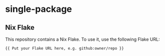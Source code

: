 # single-package

## Nix Flake

This repository contains a Nix Flake. To use it, use the following Flake URL:

```plain
{{ Put your Flake URL here, e.g. github:owner/repo }}
```
